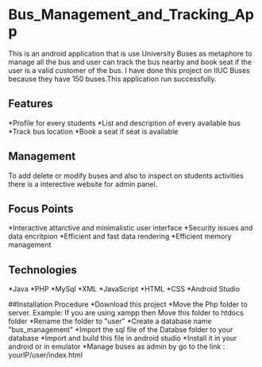 # Bus_Management_and_Tracking_App
This is an android application that is use University Buses as metaphore to manage all the bus and user can track the bus nearby and book seat if the user is a valid customer of the bus. I have done this project on IIUC Buses because they have 150 buses.This application run successfully.

## Features
*Profile for every students
*List and description of every available bus 
*Track bus location
*Book a seat if seat is available 

## Management
To add delete or modify buses and also to inspect on students activities there is a interective website for admin panel.

## Focus Points
*Interactive attarctive and minimalistic user interface
*Security issues and data encritpion 
*Efficient and fast data rendering
*Efficient memory management

## Technologies
*Java
*PHP
*MySql
*XML
*JavaScript
*HTML
*CSS
*Android Studio

##Installation Procedure
*Download this project
*Move the Php folder to server. Example: If you are using xampp then Move this folder to htdocs folder
*Rename the folder to "user"
*Create a database name "bus_management"
*Import the sql file of the Databse folder to your database 
*Import and build this file in android studio
*Install it in your android or in emulator
*Manage buses as admin by go to the link : yourIP/user/index.html
